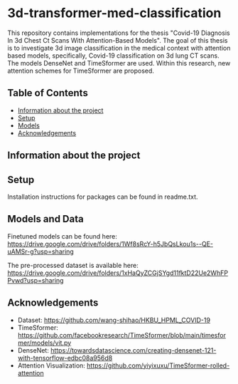 # 3d-transformer-med-classification

This repository contains implementations for the thesis "Covid-19 Diagnosis In 3d Chest Ct
Scans With Attention-Based Models". The goal of this thesis is to investigate 3d image classification
in the medical context with attention based models, specifically, Covid-19 classification on 3d lung CT scans.
The models DenseNet and TimeSformer are used. Within this research, new attention schemes for TimeSformer are proposed.

## Table of Contents
* [Information about the project](#general-information)
* [Setup](#setup)
* [Models](#models)
* [Acknowledgements](#acknowledgements)


## Information about the project
<!-- abstract here -->

## Setup
Installation instructions for packages can be found in readme.txt.

<!-- `write-your-code-here` -->

## Models and Data
Finetuned models can be found here: https://drive.google.com/drive/folders/1Wf8sRcY-h5JbQsLkou1s--QE-uAMSr-g?usp=sharing

The pre-processed dataset is available here: https://drive.google.com/drive/folders/1xHaQyZCGjSYgd11fktD22Ue2WhFPPvwd?usp=sharing

<!-- more explanation -->
<!-- ![Example screenshot](./img/screenshot.png) -->

## Acknowledgements
- Dataset: https://github.com/wang-shihao/HKBU_HPML_COVID-19
- TimeSformer: https://github.com/facebookresearch/TimeSformer/blob/main/timesformer/models/vit.py
- DenseNet: https://towardsdatascience.com/creating-densenet-121-with-tensorflow-edbc08a956d8
- Attention Visualization: https://github.com/yiyixuxu/TimeSformer-rolled-attention
